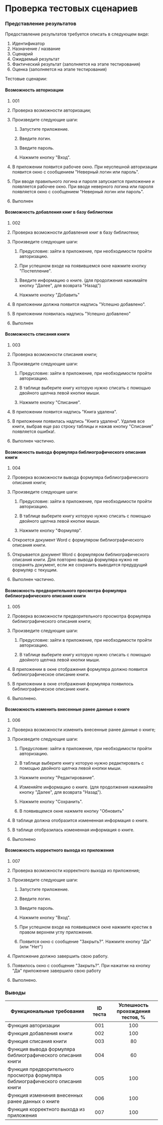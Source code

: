 ﻿# Проверка тестовых сценариев


### Представление результатов

Предоставление результатов требуется описать в следующем виде:

1. Идентификатор
2. Назначение / название
3. Сценарий
4. Ожидаемый результат
5. Фактический результат (заполняется на этапе тестирования)
6. Оценка (заполняется на этапе тестирования)

Тестовые сценарии:

#### Возможность авторизации

1. 001

2. Проверка возможности авторизации;

3. Произведите следующие шаги:

   1. Запустите приложение.

   2. Введите логин.

   3. Введите пароль.

   4. Нажмите кнопку "Вход".

4. В приложении появится рабочее окно. При неуспешной авторизации появится окно с сообщением "Неверный логин или пароль".

5. При вводе правильного логина и пароля запускается приложение и появляется рабочее окно. При вводе неверного логина или пароля появляется окно с сообщением "Неверный логин или пароль". 

6. Выполнен

#### Возможность добавления книг в базу библиотеки

1. 002

2. Проверка возможности добавления книг в базу библиотеки;

3. Произведите следующие шаги:

   1. Предусловие: зайти в приложение, при необходимости пройти авторизацию.

   2. При успешном входе на появившемся окне нажмите кнопку "Постепление".
 
   3. Введите информацию о книге. (для продолжения нажимайте кнопку "Далее", для возврата "Назад")
  
   4. Нажмите кнопку "Добавить"

4. В приложении должна появится надпись "Успешно добавлено".

5. В приложении появилась надпись "Успешно добавлено"

6. Выполнен


#### Возможность списания книги

1. 003

2. Проверка возможности списания книги;

3. Произведите следующие шаги:

   1. Предусловие: зайти в приложение, при необходимости пройти авторизацию.

   2. В таблице выберите книгу которую нужно списать с помощью двойного щелчка левой кнопки мыши.

   3. Нажмите кнопку "Списание".
 
4. В приложении появится надпись "Книга удалена".

5. В приложении появилась надпись "Книга удалена". Удалив все книги, выбрав еще раз строку таблицы и нажав кнопку "Cписание" появляется ошибка!.

6. Выполнен частично.

#### Возможность вывода формуляра библиографического описания книги

1. 004

2. Проверка возможности вывода формуляра библиографического описания книги;

3. Произведите следующие шаги:

   1. Предусловие: зайти в приложение, при необходимости пройти авторизацию.

   2. В таблице выберите книгу которую нужно списать с помощью двойного щелчка левой кнопки мыши.

   3. Нажмите кнопку "Формуляр".
 
4. Откроется документ Word c формуляром библиографического описания книги.

5. Открывается документ Word c формуляром библиографического описания книги. Для повторно вывода формуляра нужно не сохранять документ, если же сохранить выводится предудущий формуляр с текущим.

6. Выполнен частично.


#### Возможность предворительного просмотра формуляра библиографического описания книги

1. 005

2. Проверка возможности предворительного просмотра формуляра библиографического описания книги;

3. Произведите следующие шаги:

   1. Предусловие: зайти в приложение, при необходимости пройти авторизацию.

   2. В таблице выберите книгу которую нужно списать с помощью двойного щелчка левой кнопки мыши.

4. В приложении в окне отображения формуляра должно появится библиографическое описание книги. 

5. В приложении в окне отображения формуляра появилось библиографическое описание книги. 

6. Выполнено.



#### Возможность изменить внесенные ранее данные о книге

1. 006

2. Проверка возможности изменить внесенные ранее данные о книге;

3. Произведите следующие шаги:

   1. Предусловие: зайти в приложение, при необходимости пройти авторизацию.

   2. В таблице выберите книгу которую нужно редактировать с помощью двойного щелчка левой кнопки мыши.

   3. Нажмите кнопку "Редактирование".

   4. Изменяйте информацию о книге. (для продолжения нажимайте кнопку "Далее", для возврата "Назад").
  
   5. Нажмите кнопку "Сохранить".
  
   6. В появивщемся окне нажмите кнопку "Обновить"

4. В таблице должна отобразится измененная информация о книге.

5. В таблице отобразилась измененная информация о книге.

6. Выполнено


#### Возможность корректного выхода из приложения

1. 007

2. Проверка возможности корректного выхода из приложения;

3. Произведите следующие шаги:

   1. Запустите приложение.

   2. Введите логин.

   3. Введите пароль.

   4. Нажмите кнопку "Вход".

   5. При успешном входе на появившемся окне нажмите крестик в правом верхнем углу приложения.
 
   6. Появится окно с сообщение "Закрыть?". Нажмите кнопку "Да" (или "Нет")

4. Приложение должно завершить свою работу.

5. Появилось окно с сообщение "Закрыть?". При нажатии на кнопку "Да" приложение завершило свою работу 

6. Выполнено.




### Выводы



| Функциональные требования                | ID теста | Успешность прохождения тестов, % |
| ---------------------------------------- | :------: | :------------------------------: |
| Функция авторизации		                |    001   |   100  |
| Функция добавления книги                 |    002   |   100  |
| Функция списания книги                   |    003   |  80   |
| Функция вывода формуляра библиографического описания книги                 |    004    |  60 |
| Функция предворительного просмотра формуляра библиографического описания книги                 |    005    | 100  |
| Функция измениния внесенных ранее данных о книге               |    006    |  100 |
| Функция корректного выхода из приложения               |    007    | 100  |
